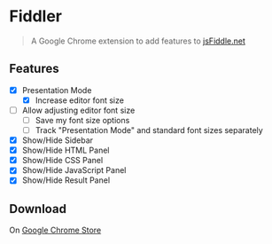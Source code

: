 # Fiddler

> A Google Chrome extension to add features to [jsFiddle.net](https://jsFiddle.net)

## Features

- [x] Presentation Mode
  - [x] Increase editor font size
- [ ] Allow adjusting editor font size
  - [ ] Save my font size options
  - [ ] Track "Presentation Mode" and standard font sizes separately
- [x] Show/Hide Sidebar
- [x] Show/Hide HTML Panel
- [x] Show/Hide CSS Panel
- [x] Show/Hide JavaScript Panel
- [x] Show/Hide Result Panel

## Download

On [Google Chrome Store](https://chrome.google.com/webstore/detail/fiddler/enjcffeclhdfkaddbindblcpimfajmna)
